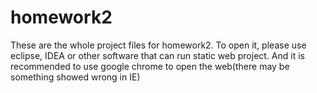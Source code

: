 # homework2
These are the whole project files for homework2. To open it, please use eclipse, IDEA or other software that can run static web project. And it is recommended to use google chrome to open the web(there may be something showed wrong in IE)
